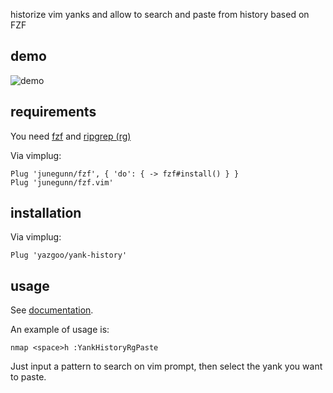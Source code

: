 historize vim yanks and allow to search and paste from history based on FZF

## demo

![demo](https://raw.githubusercontent.com/yazgoo/yank-history/gif/YankHistorySmall.gif)

## requirements

You need [fzf](https://github.com/junegunn/fzf.vim) and [ripgrep (rg)](https://github.com/BurntSushi/ripgrep)

Via vimplug:

```vim
Plug 'junegunn/fzf', { 'do': { -> fzf#install() } }
Plug 'junegunn/fzf.vim'
```

## installation

Via vimplug:

```vim
Plug 'yazgoo/yank-history'
```

## usage

See [documentation](doc/yank-history.txt).

An example of usage is:

```vim
nmap <space>h :YankHistoryRgPaste 
```

Just input a pattern to search on vim prompt, then select the yank you want to paste.
